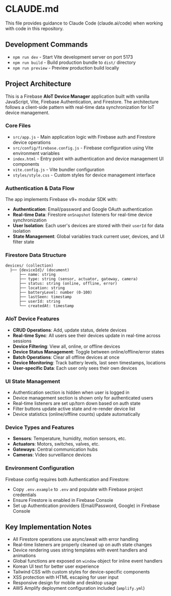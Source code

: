 # CLAUDE.md

This file provides guidance to Claude Code (claude.ai/code) when working with code in this repository.

## Development Commands

- `npm run dev` - Start Vite development server on port 5173
- `npm run build` - Build production bundle to `dist/` directory  
- `npm run preview` - Preview production build locally

## Project Architecture

This is a Firebase **AIoT Device Manager** application built with vanilla JavaScript, Vite, Firebase Authentication, and Firestore. The architecture follows a client-side pattern with real-time data synchronization for IoT device management.

### Core Files
- `src/app.js` - Main application logic with Firebase auth and Firestore device operations
- `src/config/firebase.config.js` - Firebase configuration using Vite environment variables
- `index.html` - Entry point with authentication and device management UI components
- `vite.config.js` - Vite bundler configuration
- `styles/style.css` - Custom styles for device management interface

### Authentication & Data Flow
The app implements Firebase v9+ modular SDK with:
- **Authentication**: Email/password and Google OAuth authentication
- **Real-time Data**: Firestore `onSnapshot` listeners for real-time device synchronization
- **User Isolation**: Each user's devices are stored with their `userId` for data isolation
- **State Management**: Global variables track current user, devices, and UI filter state

### Firestore Data Structure
```
devices/ (collection)
  ├── {deviceId}/ (document)
      ├── name: string
      ├── type: string (sensor, actuator, gateway, camera)
      ├── status: string (online, offline, error)
      ├── location: string
      ├── batteryLevel: number (0-100)
      ├── lastSeen: timestamp
      ├── userId: string
      └── createdAt: timestamp
```

### AIoT Device Features
- **CRUD Operations**: Add, update status, delete devices
- **Real-time Sync**: All users see their devices update in real-time across sessions
- **Device Filtering**: View all, online, or offline devices
- **Device Status Management**: Toggle between online/offline/error states
- **Batch Operations**: Clear all offline devices at once
- **Device Monitoring**: Track battery levels, last seen timestamps, locations
- **User-specific Data**: Each user only sees their own devices

### UI State Management
- Authentication section is hidden when user is logged in
- Device management section is shown only for authenticated users
- Real-time listeners are set up/torn down based on auth state
- Filter buttons update active state and re-render device list
- Device statistics (online/offline counts) update automatically

### Device Types and Features
- **Sensors**: Temperature, humidity, motion sensors, etc.
- **Actuators**: Motors, switches, valves, etc.
- **Gateways**: Central communication hubs
- **Cameras**: Video surveillance devices

### Environment Configuration
Firebase config requires both Authentication and Firestore:
- Copy `.env.example` to `.env` and populate with Firebase project credentials
- Ensure Firestore is enabled in Firebase Console
- Set up Authentication providers (Email/Password, Google) in Firebase Console

## Key Implementation Notes

- All Firestore operations use async/await with error handling
- Real-time listeners are properly cleaned up on auth state changes
- Device rendering uses string templates with event handlers and animations
- Global functions are exposed on `window` object for inline event handlers
- Korean UI text for better user experience
- Tailwind CSS with custom styles for device-specific components
- XSS protection with HTML escaping for user input
- Responsive design for mobile and desktop usage
- AWS Amplify deployment configuration included (`amplify.yml`)